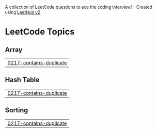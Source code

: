 A collection of LeetCode questions to ace the coding interview! - Created using [LeetHub v2](https://github.com/arunbhardwaj/LeetHub-2.0)
<!---LeetCode Topics Start-->
# LeetCode Topics
## Array
|  |
| ------- |
| [0217-contains-duplicate](https://github.com/henon12/LeetCode/tree/master/0217-contains-duplicate) |
## Hash Table
|  |
| ------- |
| [0217-contains-duplicate](https://github.com/henon12/LeetCode/tree/master/0217-contains-duplicate) |
## Sorting
|  |
| ------- |
| [0217-contains-duplicate](https://github.com/henon12/LeetCode/tree/master/0217-contains-duplicate) |
<!---LeetCode Topics End-->